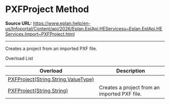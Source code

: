 # PXFProject Method

**Source URL:** https://www.eplan.help/en-us/Infoportal/Content/api/2026/Eplan.EplApi.HEServicesu~Eplan.EplApi.HEServices.Import~PXFProject.html

---

Creates a project from an imported PXF file.

Overload List

| Overload | Description |
| --- | --- |
| [PXFProject(String,String,ValueType)](Eplan.EplApi.HEServicesu~Eplan.EplApi.HEServices.Import~PXFProject(String,String,ValueType).html) |  |
| [PXFProject(String,String)](Eplan.EplApi.HEServicesu~Eplan.EplApi.HEServices.Import~PXFProject(String,String).html) | Creates a project from an imported PXF file. |
